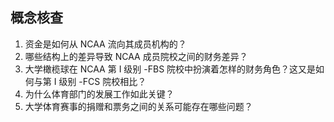 ## 概念核查

1. 资金是如何从 NCAA 流向其成员机构的？
2. 哪些结构上的差异导致 NCAA 成员院校之间的财务差异？
3. 大学橄榄球在 NCAA 第 I 级别 -FBS 院校中扮演着怎样的财务角色？这又是如何与第 I 级别 -FCS 院校相比？
4. 为什么体育部门的发展工作如此关键？
5. 大学体育赛事的捐赠和票务之间的关系可能存在哪些问题？
